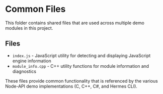 # Common Files

This folder contains shared files that are used across multiple demo modules in this project.

## Files

- `index.js` - JavaScript utility for detecting and displaying JavaScript engine information
- `module_info.cpp` - C++ utility functions for module information and diagnostics

These files provide common functionality that is referenced by the various Node-API demo implementations (C, C++, C#, and Hermes CLI).
